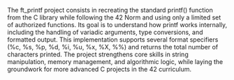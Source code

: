 The ft_printf project consists in recreating the standard printf() function from the C library while following the 42 Norm and using only a limited set of authorized functions. Its goal is to understand how printf works internally, including the handling of variadic arguments, type conversions, and formatted output. This implementation supports several format specifiers (%c, %s, %p, %d, %i, %u, %x, %X, %%) and returns the total number of characters printed. The project strengthens core skills in string manipulation, memory management, and algorithmic logic, while laying the groundwork for more advanced C projects in the 42 curriculum.
